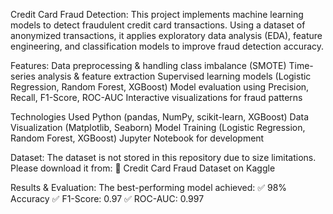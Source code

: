 Credit Card Fraud Detection:
This project implements machine learning models to detect fraudulent credit card transactions. Using a dataset of anonymized transactions, it applies exploratory data analysis (EDA), feature engineering, and classification models to improve fraud detection accuracy.

Features:
Data preprocessing & handling class imbalance (SMOTE)
Time-series analysis & feature extraction
Supervised learning models (Logistic Regression, Random Forest, XGBoost)
Model evaluation using Precision, Recall, F1-Score, ROC-AUC
Interactive visualizations for fraud patterns

Technologies Used
Python (pandas, NumPy, scikit-learn, XGBoost)
Data Visualization (Matplotlib, Seaborn)
Model Training (Logistic Regression, Random Forest, XGBoost)
Jupyter Notebook for development

Dataset:
The dataset is not stored in this repository due to size limitations. Please download it from:
🔗 Credit Card Fraud Dataset on Kaggle

Results & Evaluation:
The best-performing model achieved:
✅ 98% Accuracy
✅ F1-Score: 0.97
✅ ROC-AUC: 0.997

